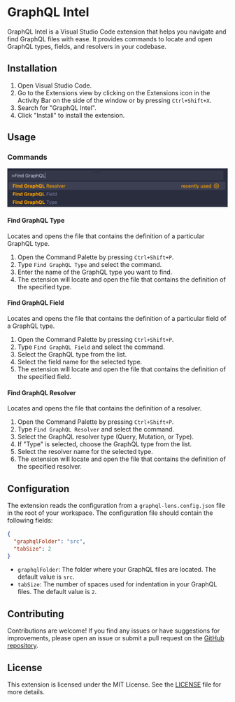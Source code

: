 # GraphQL Intel

GraphQL Intel is a Visual Studio Code extension that helps you navigate and find GraphQL files with ease. It provides commands to locate and open GraphQL types, fields, and resolvers in your codebase.

## Installation

1. Open Visual Studio Code.
2. Go to the Extensions view by clicking on the Extensions icon in the Activity Bar on the side of the window or by pressing `Ctrl+Shift+X`.
3. Search for "GraphQL Intel".
4. Click "Install" to install the extension.

## Usage

### Commands

<img src="https://raw.githubusercontent.com/lioneltay/vscode-graphql-intel/refs/heads/main/media/commands.png" alt="Commands" width="600"/>

#### Find GraphQL Type

Locates and opens the file that contains the definition of a particular GraphQL type.

1. Open the Command Palette by pressing `Ctrl+Shift+P`.
2. Type `Find GraphQL Type` and select the command.
3. Enter the name of the GraphQL type you want to find.
4. The extension will locate and open the file that contains the definition of the specified type.

#### Find GraphQL Field

Locates and opens the file that contains the definition of a particular field of a GraphQL type.

1. Open the Command Palette by pressing `Ctrl+Shift+P`.
2. Type `Find GraphQL Field` and select the command.
3. Select the GraphQL type from the list.
4. Select the field name for the selected type.
5. The extension will locate and open the file that contains the definition of the specified field.

#### Find GraphQL Resolver

Locates and opens the file that contains the definition of a resolver.

1. Open the Command Palette by pressing `Ctrl+Shift+P`.
2. Type `Find GraphQL Resolver` and select the command.
3. Select the GraphQL resolver type (Query, Mutation, or Type).
4. If "Type" is selected, choose the GraphQL type from the list.
5. Select the resolver name for the selected type.
6. The extension will locate and open the file that contains the definition of the specified resolver.

## Configuration

The extension reads the configuration from a `graphql-lens.config.json` file in the root of your workspace. The configuration file should contain the following fields:

```json
{
  "graphqlFolder": "src",
  "tabSize": 2
}
```

- `graphqlFolder`: The folder where your GraphQL files are located. The default value is `src`.
- `tabSize`: The number of spaces used for indentation in your GraphQL files. The default value is `2`.

## Contributing

Contributions are welcome! If you find any issues or have suggestions for improvements, please open an issue or submit a pull request on the [GitHub repository](https://github.com/lioneltay/vscode-graphql-intel).

## License

This extension is licensed under the MIT License. See the [LICENSE](LICENSE) file for more details.
